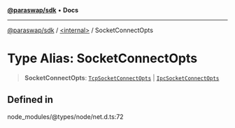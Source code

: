 [**@paraswap/sdk**](../../README.md) • **Docs**

***

[@paraswap/sdk](../../globals.md) / [\<internal\>](../README.md) / SocketConnectOpts

# Type Alias: SocketConnectOpts

> **SocketConnectOpts**: [`TcpSocketConnectOpts`](../interfaces/TcpSocketConnectOpts.md) \| [`IpcSocketConnectOpts`](../interfaces/IpcSocketConnectOpts.md)

## Defined in

node\_modules/@types/node/net.d.ts:72
